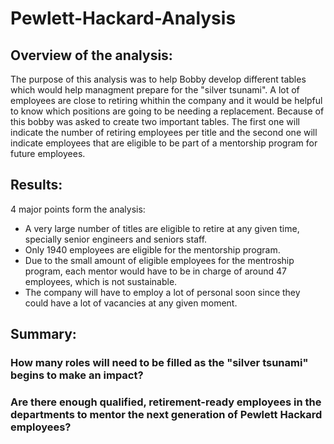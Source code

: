 # Pewlett-Hackard-Analysis

## Overview of the analysis:

The purpose of this analysis was to help Bobby develop different tables which would help managment prepare for the "silver tsunami". A lot of employees are close to retiring whithin the company and it would be helpful to know which positions are going to be needing a replacement. Because of this bobby was asked to create two important tables. The first one will indicate the number of retiring employees per title and the second one will indicate employees that are eligible to be part of a mentorship program for future employees. 

## Results:

4 major points form the analysis:

* A very large number of titles are eligible to retire at any given time, specially senior engineers and seniors staff. 
* Only 1940 employees are eligible for the mentorship program. 
* Due to the small amount of eligible employees for the mentroship program, each mentor would have to be in charge of around 47 employees, which is not sustainable. 
* The company will have to employ a lot of personal soon since they could have a lot of vacancies at any given moment. 

## Summary:

### How many roles will need to be filled as the "silver tsunami" begins to make an impact?



### Are there enough qualified, retirement-ready employees in the departments to mentor the next generation of Pewlett Hackard employees?

